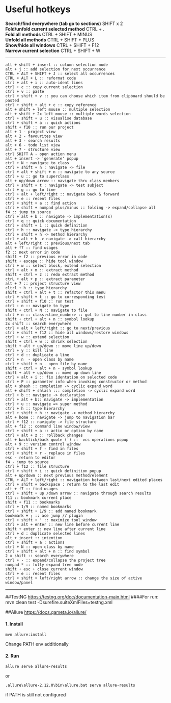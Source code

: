 # Useful hotkeys

**Search/find everywhere (tab go to sections)** SHIFT x 2  
**Fold/unfold current selected method** CTRL + .  
**Fold all methods** CTRL + SHIFT +  MINUS  
**Unfold all methods** CTRL + SHIFT + PLUS  
**Show/hide all windows** CTRL + SHIFT + F12  
**Narrow current selection** CTRL + SHIFT + W

----

    alt + shift + insert :: column selection mode  
    alt + j :: add selection for next occurrence  
    CTRL + ALT + SHIFT + J :: select all occurrences  
    CTRL + ALT + L :: reformat code  
    ctrl + alt + i :: auto-ident lines  
    ctrl + c :: copy current selection  
    ctrl + v :: paste  
    ctrl + shift + v :: you can choose which item from clipboard should be pasted  
    ctrl + shift + alt + c :: copy reference  
    alt + shift + left mouse :: multiple selection  
    alt + shift + 2x left mouse :: multiple words selection  
    ctrl + shift + u :: visualise database  
    ctrl + shift + a :: quick actions  
    shift + f10 :: run our project  
    alt + 1 - project view
    alt + 2 - favourites view
    alt + 3 - search results
    alt + 6 - todo list view  
    alt + 7 - structure view  
    ctrl SHIFT A - open action menu  
    alt + insert -> 'generate' popup   
    ctrl + N : navigate to class  
    ctrl + shift + n : navigate -> file  
    ctrl + alt + shift + n :: navigate to any source  
    ctrl + u :: go to superclass  
    alt + up/down arrow :: navigate thru class members  
    ctrl + shift + t : navigate -> test subject  
    ctrl + g :: go to line  
    ctrl + alt + left/right :: navigate back & forward  
    ctrl + e :: recent files  
    ctrl + shift + a :: find action  
    ctrl + shift + numpad plus/minus :: folding -> expand/collapse all  
    f4 :: jump to source  
    ctrl + alt + b :: navigate -> implementation(s)  
    ctrl + q :: quick documentation  
    ctrl + shift + i :: quick definition  
    ctrl + h :: navigate -> type hierarchy  
    ctrl + shift + h -> method hierarchy  
    ctrl + alt + h -> navigate -> call hierarchy  
    alt + left/right :: previous/next tab  
    alt + f7 :: find usages  
    f2 :: next error in code  
    shift + f2 :: previous error in code  
    shift + escape :: hide tool window  
    ctrl + w :: select block, extend selection  
    ctrl + alt + m :: extract method  
    shift + ctrl + z :: redo extract method  
    ctrL + alt + p :: extract parameter  
    alt + 7 :: project structure view  
    cltrl + h :: type hierarchy  
    shift + ctrl + alt + t :: refactor this menu   
    ctrl + shift + t :: go to corresponding test  
    ctrl + shift + f10 :: run test   
    ctrl : n :: navigate to type  
    shift + ctrl + N :: navigate to file  
    ctrl + n :: class:<line_number> :: got to line number in class  
    shift + ctrl + alt + n :: symbol lookup  
    2x shift :: search everywhere  
    ctrl + alt + left/right :: go to next/previous   
    ctrl + shift + f12 :: hide all windows/restore windows  
    ctrl + w :: extend selection  
    shift + ctrl + w :: shrink selection  
    shift + alt + up/down :: move line up/down  
    ctrl + y :: kill line  
    ctrl + d :: duplicate a line  
    ctrl + n  - open class by name
    ctrl + shift + n - open file by name
    shift + ctrl + alt + n - symbol lookup
    shift + alt + up/down :: move up down line
    ctrl + alt + i :: fix identation on selected code
    ctrl + P :: parameter info when invoking constructor or method
    alt + shash :: completion -> cyclic expand word
    alt + shift + shlash ::: completion -> cyclic expand word
    ctrl + b :: navigate -> declaration 
    ctrl + alt + b:: navigate -> implementation
    ctrl + u :: navigate => super method
    ctrl + h :: type hierarchy
    ctrl + shift + h :: navigate -> method hierarchy
    alt + home :: navigate -> jump to navigation bar
    ctrl + f12 :: navigate -> file structure
    alt + f12 :: command line window/view
    ctrl + shift + a :: actio or option by name
    ctrl + alt + z :: rollback changes
    alt + backtick/back quote (`) ::  vcs operations popup
    alt + 9 :: version control window
    ctrl + shift + f - find in files
    ctrl + shift + r - replace in files
    esc - return to editor
    f4 - jump to source
    ctrl + f12 :: file structure
    ctrl + shift + i :: quick definition popup
    alt + up/down :: next previous method/element
    CTRL + ALT + left/right :: navigation between last/next edited places
    ctrl + shift + backspace : return to the last edit
    alt + f7 :: find usages
    ctrl + shift + up /down arrow :: navigate through search results
    f11 :: bookmark current place
    shift + f11 :: bookmarks
    ctrl + 1/9 :: named bookmarks
    ctrl + shift + 1/9 :: add named bookmark
    bookmark + ; :: ace jump // plugin
    ctrl + shift + ' :: maximize tool window
    ctrl + alt + enter :: new line before current line
    shift + enter :: new line after current line
    ctrl + d : duplicate selected lines
    alt + insert :: intention
    ctrl + shift + a : actions
    ctrl + N :: open class by name
    ctrl + shift + alt + n :: find symbol
    2 x shift :: search everywhere 
    ctrl + - :: expand/collapse the project tree
    numpad * :: fully expand tree node
    shift + esc + close current window
    ctrl + e :: recent files
    ctrl + shift + left/right arrow :: change the size of active window/panel

----

##TestNG
https://testng.org/doc/documentation-main.html
####For run:
    mvn clean test -Dsurefire.suiteXmlFiles=testng.xml

##Allure
https://docs.qameta.io/allure/
#### 1. Install
    mvn allure:install
Change PATH env additionally
#### 2. Run
    allure serve allure-results

or

    .allure\allure-2.12.0\bin\allure.bat serve allure-results

if PATH is still not configured 
